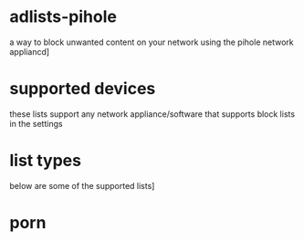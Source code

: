 # adlists-pihole
a way to block unwanted content on your network using the pihole network appliancd]

# supported devices
these lists support any network appliance/software that supports block lists in the settings

# list types
below are some of the supported lists]

# porn

